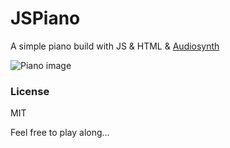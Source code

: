 # JSPiano
A simple piano build with JS &amp; HTML &amp; [Audiosynth](https://github.com/keithwhor/audiosynth)

![Piano image](https://cloud.githubusercontent.com/assets/6087389/10125836/e30e85fa-6582-11e5-8ac9-0088d63ca775.png)

### License ###
MIT

Feel free to play along...
